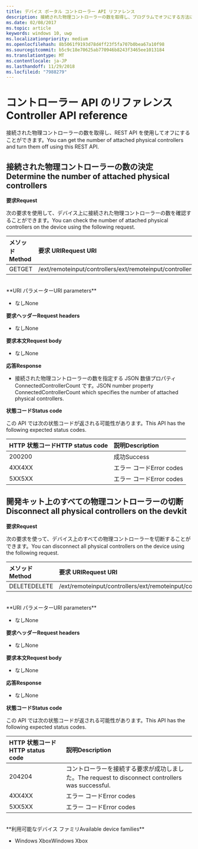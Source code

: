 ```yaml
---
title: デバイス ポータル コントローラー API リファレンス
description: 接続された物理コントローラーの数を取得し、プログラムでオフにする方法について説明します。
ms.date: 02/08/2017
ms.topic: article
keywords: windows 10, uwp
ms.localizationpriority: medium
ms.openlocfilehash: 8b5061f9193d78d4ff23f5fa707b0bea67a10f98
ms.sourcegitcommit: b5c9c18e70625ab770946b8243f3465ee1013184
ms.translationtype: MT
ms.contentlocale: ja-JP
ms.lasthandoff: 11/29/2018
ms.locfileid: "7988279"
---
```

# <a name="controller-api-reference"></a><span data-ttu-id="44310-104">コントローラー API のリファレンス</span><span class="sxs-lookup"><span data-stu-id="44310-104">Controller API reference</span></span>   
<span data-ttu-id="44310-105">接続された物理コントローラーの数を取得し、REST API を使用してオフにすることができます。</span><span class="sxs-lookup"><span data-stu-id="44310-105">You can get the number of attached physical controllers and turn them off using this REST API.</span></span>

## <a name="determine-the-number-of-attached-physical-controllers"></a><span data-ttu-id="44310-106">接続された物理コントローラーの数の決定</span><span class="sxs-lookup"><span data-stu-id="44310-106">Determine the number of attached physical controllers</span></span>

**<span data-ttu-id="44310-107">要求</span><span class="sxs-lookup"><span data-stu-id="44310-107">Request</span></span>**

<span data-ttu-id="44310-108">次の要求を使用して、デバイス上に接続された物理コントローラーの数を確認することができます。</span><span class="sxs-lookup"><span data-stu-id="44310-108">You can check the number of attached physical controllers on the device using the following request.</span></span>

<span data-ttu-id="44310-109">メソッド</span><span class="sxs-lookup"><span data-stu-id="44310-109">Method</span></span>      | <span data-ttu-id="44310-110">要求 URI</span><span class="sxs-lookup"><span data-stu-id="44310-110">Request URI</span></span>
:------     | :-----
<span data-ttu-id="44310-111">GET</span><span class="sxs-lookup"><span data-stu-id="44310-111">GET</span></span> | <span data-ttu-id="44310-112">/ext/remoteinput/controllers</span><span class="sxs-lookup"><span data-stu-id="44310-112">/ext/remoteinput/controllers</span></span>
<br />
**<span data-ttu-id="44310-113">URI パラメーター</span><span class="sxs-lookup"><span data-stu-id="44310-113">URI parameters</span></span>**

- <span data-ttu-id="44310-114">なし</span><span class="sxs-lookup"><span data-stu-id="44310-114">None</span></span>

**<span data-ttu-id="44310-115">要求ヘッダー</span><span class="sxs-lookup"><span data-stu-id="44310-115">Request headers</span></span>**

- <span data-ttu-id="44310-116">なし</span><span class="sxs-lookup"><span data-stu-id="44310-116">None</span></span>

**<span data-ttu-id="44310-117">要求本文</span><span class="sxs-lookup"><span data-stu-id="44310-117">Request body</span></span>**   

- <span data-ttu-id="44310-118">なし</span><span class="sxs-lookup"><span data-stu-id="44310-118">None</span></span>

**<span data-ttu-id="44310-119">応答</span><span class="sxs-lookup"><span data-stu-id="44310-119">Response</span></span>**   

- <span data-ttu-id="44310-120">接続された物理コントローラーの数を指定する JSON 数値プロパティ ConnectedControllerCount です。</span><span class="sxs-lookup"><span data-stu-id="44310-120">JSON number property ConnectedControllerCount which specifies the number of attached physical controllers.</span></span>

**<span data-ttu-id="44310-121">状態コード</span><span class="sxs-lookup"><span data-stu-id="44310-121">Status code</span></span>**

<span data-ttu-id="44310-122">この API では次の状態コードが返される可能性があります。</span><span class="sxs-lookup"><span data-stu-id="44310-122">This API has the following expected status codes.</span></span>

<span data-ttu-id="44310-123">HTTP 状態コード</span><span class="sxs-lookup"><span data-stu-id="44310-123">HTTP status code</span></span>      | <span data-ttu-id="44310-124">説明</span><span class="sxs-lookup"><span data-stu-id="44310-124">Description</span></span>
:------     | :-----
<span data-ttu-id="44310-125">200</span><span class="sxs-lookup"><span data-stu-id="44310-125">200</span></span> | <span data-ttu-id="44310-126">成功</span><span class="sxs-lookup"><span data-stu-id="44310-126">Success</span></span>
<span data-ttu-id="44310-127">4XX</span><span class="sxs-lookup"><span data-stu-id="44310-127">4XX</span></span> | <span data-ttu-id="44310-128">エラー コード</span><span class="sxs-lookup"><span data-stu-id="44310-128">Error codes</span></span>
<span data-ttu-id="44310-129">5XX</span><span class="sxs-lookup"><span data-stu-id="44310-129">5XX</span></span> | <span data-ttu-id="44310-130">エラー コード</span><span class="sxs-lookup"><span data-stu-id="44310-130">Error codes</span></span>

## <a name="disconnect-all-physical-controllers-on-the-devkit"></a><span data-ttu-id="44310-131">開発キット上のすべての物理コントローラーの切断</span><span class="sxs-lookup"><span data-stu-id="44310-131">Disconnect all physical controllers on the devkit</span></span>

**<span data-ttu-id="44310-132">要求</span><span class="sxs-lookup"><span data-stu-id="44310-132">Request</span></span>**

<span data-ttu-id="44310-133">次の要求を使って、デバイス上のすべての物理コントローラーを切断することができます。</span><span class="sxs-lookup"><span data-stu-id="44310-133">You can disconnect all physical controllers on the device using the following request.</span></span>

<span data-ttu-id="44310-134">メソッド</span><span class="sxs-lookup"><span data-stu-id="44310-134">Method</span></span>      | <span data-ttu-id="44310-135">要求 URI</span><span class="sxs-lookup"><span data-stu-id="44310-135">Request URI</span></span>
:------     | :-----
<span data-ttu-id="44310-136">DELETE</span><span class="sxs-lookup"><span data-stu-id="44310-136">DELETE</span></span> | <span data-ttu-id="44310-137">/ext/remoteinput/controllers</span><span class="sxs-lookup"><span data-stu-id="44310-137">/ext/remoteinput/controllers</span></span>
<br />
**<span data-ttu-id="44310-138">URI パラメーター</span><span class="sxs-lookup"><span data-stu-id="44310-138">URI parameters</span></span>**

- <span data-ttu-id="44310-139">なし</span><span class="sxs-lookup"><span data-stu-id="44310-139">None</span></span>

**<span data-ttu-id="44310-140">要求ヘッダー</span><span class="sxs-lookup"><span data-stu-id="44310-140">Request headers</span></span>**

- <span data-ttu-id="44310-141">なし</span><span class="sxs-lookup"><span data-stu-id="44310-141">None</span></span>

**<span data-ttu-id="44310-142">要求本文</span><span class="sxs-lookup"><span data-stu-id="44310-142">Request body</span></span>**   

- <span data-ttu-id="44310-143">なし</span><span class="sxs-lookup"><span data-stu-id="44310-143">None</span></span>

**<span data-ttu-id="44310-144">応答</span><span class="sxs-lookup"><span data-stu-id="44310-144">Response</span></span>**   

- <span data-ttu-id="44310-145">なし</span><span class="sxs-lookup"><span data-stu-id="44310-145">None</span></span> 

**<span data-ttu-id="44310-146">状態コード</span><span class="sxs-lookup"><span data-stu-id="44310-146">Status code</span></span>**

<span data-ttu-id="44310-147">この API では次の状態コードが返される可能性があります。</span><span class="sxs-lookup"><span data-stu-id="44310-147">This API has the following expected status codes.</span></span>

<span data-ttu-id="44310-148">HTTP 状態コード</span><span class="sxs-lookup"><span data-stu-id="44310-148">HTTP status code</span></span>      | <span data-ttu-id="44310-149">説明</span><span class="sxs-lookup"><span data-stu-id="44310-149">Description</span></span>
:------     | :-----
<span data-ttu-id="44310-150">204</span><span class="sxs-lookup"><span data-stu-id="44310-150">204</span></span> | <span data-ttu-id="44310-151">コントローラーを接続する要求が成功しました。</span><span class="sxs-lookup"><span data-stu-id="44310-151">The request to disconnect controllers was successful.</span></span>
<span data-ttu-id="44310-152">4XX</span><span class="sxs-lookup"><span data-stu-id="44310-152">4XX</span></span> | <span data-ttu-id="44310-153">エラー コード</span><span class="sxs-lookup"><span data-stu-id="44310-153">Error codes</span></span>
<span data-ttu-id="44310-154">5XX</span><span class="sxs-lookup"><span data-stu-id="44310-154">5XX</span></span> | <span data-ttu-id="44310-155">エラー コード</span><span class="sxs-lookup"><span data-stu-id="44310-155">Error codes</span></span>

<br />
**<span data-ttu-id="44310-156">利用可能なデバイス ファミリ</span><span class="sxs-lookup"><span data-stu-id="44310-156">Available device families</span></span>**

* <span data-ttu-id="44310-157">Windows Xbox</span><span class="sxs-lookup"><span data-stu-id="44310-157">Windows Xbox</span></span>
